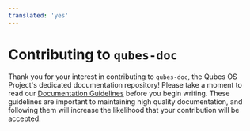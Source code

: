 ```yaml
---
translated: 'yes'
---
```


Contributing to `qubes-doc`
===========================

Thank you for your interest in contributing to `qubes-doc`, the Qubes OS
Project's dedicated documentation repository! Please take a moment to read our
[Documentation Guidelines] before you begin writing. These guidelines are
important to maintaining high quality documentation, and following them will
increase the likelihood that your contribution will be accepted.

[Documentation Guidelines]: https://www.qubes-os.org/doc/doc-guidelines/